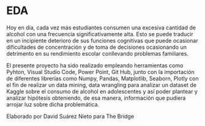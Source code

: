 # EDA
Hoy en día, cada vez más estudiantes consumen una excesiva cantidad de alcohol con una frecuencia significativamente alta. Esto se puede traducir en un incipiente deterioro de sus funciones cognitivas que puede ocasionar dificultades de concentración y de toma de decisiones ocasionando un detrimento en su rendimiento escolar conllevando problemas familiares.

El presente proyecto ha sido realizado empleando herramientas como Pyhton, Visual Studio Code, Power Point, Git Hub, junto con la importación de diferentes librerías como Numpy, Pandas, Matplotlib, Seaborn, Plotly con el fin de realizar un data mining, data wrangling para analizar un dataset de Kaggle sobre el consumo de alcohol en adolescentes y así poder plantear y analizar hipótesis obteniendo, de esa manera, información que pudiera arrojar luz sobre dicha problemática.

Elaborado por David Suárez Nieto para The Bridge
